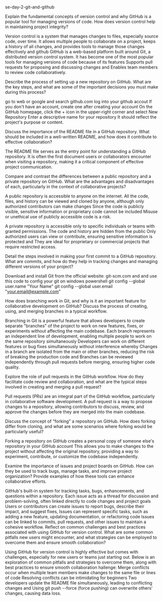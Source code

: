 se-day-2-git-and-github

Explain the fundamental concepts of version control and why GitHub is a popular tool for managing versions of code. How does version control help in maintaining project integrity?

Version control is a system that manages changes to files, especially source code, over time. It allows multiple people to collaborate on a project, keeps a history of all changes, and provides tools to manage those changes effectively and github GitHub is a web-based platform built around Git, a distributed version control system. It has become one of the most popular tools for managing versions of code because of its features Supports pull requests for proposing and discussing changes and Enables team members to review code collaboratively.

Describe the process of setting up a new repository on GitHub. What are the key steps, and what are some of the important decisions you must make during this process?

go to web or google and search github.com log into your github accout If you don't have an account, create one after creating your account On the GitHub homepage, click the + icon in the upper-right corner and select New Repository Enter a descriptive name for your repository It should reflect the project's purpose or content.

Discuss the importance of the README file in a GitHub repository. What should be included in a well-written README, and how does it contribute to effective collaboration?

The README file serves as the entry point for understanding a GitHub repository. It is often the first document users or collaborators encounter when visiting a repository, making it a critical component of effective project communication. 

Compare and contrast the differences between a public repository and a private repository on GitHub. What are the advantages and disadvantages of each, particularly in the context of collaborative projects?

A public repository is accessible to anyone on the internet. All the code, files, and history can be viewed and cloned by anyone, although only authorized contributors can make changes Since the code is publicly visible, sensitive information or proprietary code cannot be included Misuse or unethical use of publicly accessible code is a risk.

A private repository is accessible only to specific individuals or teams with granted permissions. The code and history are hidden from the public Only authorized users can view or contribute, ensuring sensitive information is protected and They are ideal for proprietary or commercial projects that require restricted access.

Detail the steps involved in making your first commit to a GitHub repository. What are commits, and how do they help in tracking changes and managing different versions of your project?

Download and install Git from the official website: git-scm.com and and use this code to config your git on windows powershell git config --global user.name "Your Name"
git config --global user.email "your.email@example.com"

How does branching work in Git, and why is it an important feature for collaborative development on GitHub? Discuss the process of creating, using, and merging branches in a typical workflow.

Branching in Git is a powerful feature that allows developers to create separate "branches" of the project to work on new features, fixes, or experiments without affecting the main codebase. Each branch represents an independent line of development, enabling multiple people to work on the same repository simultaneously Developers can work on different features or bug fixes simultaneously without interference whereby Changes in a branch are isolated from the main or other branches, reducing the risk of breaking the production code and Branches can be reviewed independently through pull requests before merging, ensuring higher code quality.

Explore the role of pull requests in the GitHub workflow. How do they facilitate code review and collaboration, and what are the typical steps involved in creating and merging a pull request?

Pull requests (PRs) are an integral part of the GitHub workflow, particularly in collaborative software development. A pull request is a way to propose changes to a repository, allowing contributors to discuss, review, and approve the changes before they are merged into the main codebase.

Discuss the concept of "forking" a repository on GitHub. How does forking differ from cloning, and what are some scenarios where forking would be particularly useful?

Forking a repository on GitHub creates a personal copy of someone else's repository in your GitHub account This allows you to make changes to the project without affecting the original repository, providing a way to experiment, contribute, or customize the codebase independently.


Examine the importance of issues and project boards on GitHub. How can they be used to track bugs, manage tasks, and improve project organization? Provide examples of how these tools can enhance collaborative efforts.

GitHub's built-in system for tracking tasks, bugs, enhancements, and questions within a repository. Each issue acts as a thread for discussion and problem-solving, often linked directly to code changes and project goals Users or contributors can create issues to report bugs, describe their impact, and suggest fixes, Issues can represent specific tasks, such as adding a new feature, updating documentation, or refactoring code Issues can be linked to commits, pull requests, and other issues to maintain a cohesive workflow.
Reflect on common challenges and best practices associated with using GitHub for version control. What are some common pitfalls new users might encounter, and what strategies can be employed to overcome them and ensure smooth collaboration?

Using GitHub for version control is highly effective but comes with challenges, especially for new users or teams just starting out. Below is an exploration of common pitfalls and strategies to overcome them, along with best practices to ensure smooth collaboration hallenge: Merge conflicts occur when multiple team members make changes to the same file or lines of code Resolving conflicts can be intimidating for beginners Two developers update the README file simultaneously, leading to conflicting changes and  Using git push --force (force pushing) can overwrite others’ changes, causing data loss.

